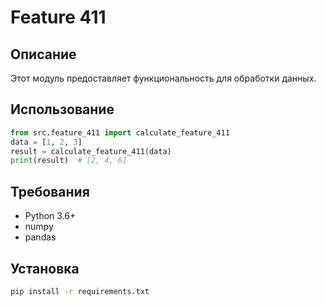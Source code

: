 # Feature 411
## Описание
Этот модуль предоставляет функциональность для обработки данных.
## Использование
```python
from src.feature_411 import calculate_feature_411
data = [1, 2, 3]
result = calculate_feature_411(data)
print(result)  # [2, 4, 6]
```
## Требования
- Python 3.6+
- numpy
- pandas
## Установка
```bash
pip install -r requirements.txt
```